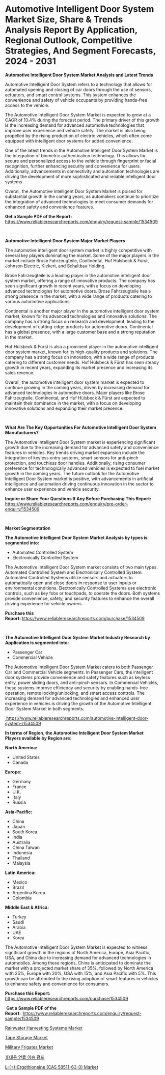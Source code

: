 <p><h1>Automotive Intelligent Door System Market Size, Share & Trends Analysis Report By Application, Regional Outlook, Competitive Strategies, And Segment Forecasts, 2024 - 2031</h1></p><p><strong>Automotive Intelligent Door System Market Analysis and Latest Trends</strong></p>
<p><p>Automotive Intelligent Door System refers to a technology that allows for automated opening and closing of car doors through the use of sensors, actuators, and smart control systems. This system enhances the convenience and safety of vehicle occupants by providing hands-free access to the vehicle.</p><p>The Automotive Intelligent Door System Market is expected to grow at a CAGR of 10.4% during the forecast period. The primary driver of this growth is the increasing demand for advanced automotive technologies that improve user experience and vehicle safety. The market is also being propelled by the rising production of electric vehicles, which often come equipped with intelligent door systems for added convenience.</p><p>One of the latest trends in the Automotive Intelligent Door System Market is the integration of biometric authentication technology. This allows for secure and personalized access to the vehicle through fingerprint or facial recognition, further enhancing security and convenience for users. Additionally, advancements in connectivity and automation technologies are driving the development of more sophisticated and reliable intelligent door systems.</p><p>Overall, the Automotive Intelligent Door System Market is poised for substantial growth in the coming years, as automakers continue to prioritize the integration of advanced technologies to meet consumer demands for enhanced safety and convenience features.</p></p>
<p><strong>Get a Sample PDF of the Report:&nbsp;</strong> <a href="https://www.reliableresearchreports.com/enquiry/request-sample/1534509">https://www.reliableresearchreports.com/enquiry/request-sample/1534509</a></p>
<p>&nbsp;</p>
<p><strong>Automotive Intelligent Door System Major Market Players</strong></p>
<p><p>The automotive intelligent door system market is highly competitive with several key players dominating the market. Some of the major players in the market include Brose Fahrzeugteile, Continental, Huf Hülsbeck & Fürst, Johnson Electric, Kiekert, and Schaltbau Holding. </p><p>Brose Fahrzeugteile is a leading player in the automotive intelligent door system market, offering a range of innovative products. The company has seen significant growth in recent years, with a focus on developing advanced technologies for automotive doors. Brose Fahrzeugteile has a strong presence in the market, with a wide range of products catering to various automotive applications. </p><p>Continental is another major player in the automotive intelligent door system market, known for its advanced technologies and innovative solutions. The company has a strong focus on research and development, leading to the development of cutting-edge products for automotive doors. Continental has a global presence, with a large customer base and a strong reputation in the market.</p><p>Huf Hülsbeck & Fürst is also a prominent player in the automotive intelligent door system market, known for its high-quality products and solutions. The company has a strong focus on innovation, with a wide range of products catering to different customer needs. Huf Hülsbeck & Fürst has seen steady growth in recent years, expanding its market presence and increasing its sales revenue.</p><p>Overall, the automotive intelligent door system market is expected to continue growing in the coming years, driven by increasing demand for advanced technologies in automotive doors. Major players like Brose Fahrzeugteile, Continental, and Huf Hülsbeck & Fürst are expected to maintain their dominance in the market, with a focus on developing innovative solutions and expanding their market presence.</p></p>
<p>&nbsp;</p>
<p><strong>What Are The Key Opportunities For Automotive Intelligent Door System Manufacturers?</strong></p>
<p><p>The Automotive Intelligent Door System market is experiencing significant growth due to the increasing demand for advanced safety and convenience features in vehicles. Key trends driving market expansion include the integration of keyless entry systems, smart sensors for anti-pinch protection, and touchless door handles. Additionally, rising consumer preference for technologically advanced vehicles is expected to fuel market growth in the coming years. The future outlook for the Automotive Intelligent Door System market is positive, with advancements in artificial intelligence and automation driving continuous innovation in the sector to enhance user experience and vehicle security.</p></p>
<p><strong>Inquire or Share Your Questions If Any Before Purchasing This Report:</strong> <a href="https://www.reliableresearchreports.com/enquiry/pre-order-enquiry/1534509">https://www.reliableresearchreports.com/enquiry/pre-order-enquiry/1534509</a></p>
<p>&nbsp;</p>
<p><strong>Market Segmentation</strong></p>
<p><strong>The Automotive Intelligent Door System Market Analysis by types is segmented into:</strong></p>
<p><ul><li>Automated Controlled System</li><li>Electronically Controlled System</li></ul></p>
<p><p>The Automotive Intelligent Door System market consists of two main types: Automated Controlled System and Electronically Controlled System. Automated Controlled Systems utilize sensors and actuators to automatically open and close doors in response to user inputs or environmental conditions. Electronically Controlled Systems use electronic controls, such as key fobs or touchpads, to operate the doors. Both systems provide convenience, safety, and security features to enhance the overall driving experience for vehicle owners.</p></p>
<p><strong>Purchase this Report:&nbsp;</strong><a href="https://www.reliableresearchreports.com/purchase/1534509">https://www.reliableresearchreports.com/purchase/1534509</a></p>
<p>&nbsp;</p>
<p><strong>The Automotive Intelligent Door System Market Industry Research by Application is segmented into:</strong></p>
<p><ul><li>Passenger Car</li><li>Commercial Vehicle</li></ul></p>
<p><p>The Automotive Intelligent Door System Market caters to both Passenger Car and Commercial Vehicle segments. In Passenger Cars, the intelligent door systems provide convenience and safety features such as keyless entry, power sliding doors, and anti-pinch sensors. In Commercial Vehicles, these systems improve efficiency and security by enabling hands-free operation, remote locking/unlocking, and smart access controls. The increasing demand for advanced technologies and enhanced user experience in vehicles is driving the growth of the Automotive Intelligent Door System Market in both segments.</p></p>
<p><a href="https://www.reliableresearchreports.com/automotive-intelligent-door-system-r1534509">&nbsp;https://www.reliableresearchreports.com/automotive-intelligent-door-system-r1534509</a></p>
<p><strong>In terms of Region, the Automotive Intelligent Door System Market Players available by Region are:</strong></p>
<p>
    <p> <strong> North America: </strong>
        <ul>
            <li>United States</li>
            <li>Canada</li>
        </ul>
        </p> 
    <p> <strong> Europe: </strong>
        <ul>
            <li>Germany</li>
            <li>France</li>
            <li>U.K.</li>
            <li>Italy</li>
            <li>Russia</li>
        </ul>
        </p> 
    <p> <strong> Asia-Pacific: </strong>
        <ul>
            <li>China</li>
            <li>Japan</li>
            <li>South Korea</li>
            <li>India</li>
            <li>Australia</li>
            <li>China Taiwan</li>
            <li>Indonesia</li>
            <li>Thailand</li>
            <li>Malaysia</li>
        </ul>
        </p> 
    <p> <strong> Latin America: </strong>
        <ul>
            <li>Mexico</li>
            <li>Brazil</li>
            <li>Argentina Korea</li>
            <li>Colombia</li>
        </ul>
        </p> 
    <p> <strong> Middle East & Africa: </strong>
        <ul>
            <li>Turkey</li>
            <li>Saudi</li>
            <li>Arabia</li>
            <li>UAE</li>
            <li>Korea</li>
        </ul>
    </p>
    </p>
<p><p>The Automotive Intelligent Door System Market is expected to witness significant growth in the regions of North America, Europe, Asia Pacific, USA, and China due to increasing demand for advanced technologies in automobiles. Among these regions, China is anticipated to dominate the market with a projected market share of 35%, followed by North America with 25%, Europe with 20%, USA with 15%, and Asia Pacific with 5%. This growth can be attributed to the rising adoption of smart features in vehicles to enhance safety and convenience for consumers.</p></p>
<p><strong>Purchase this Report: </strong><a href="https://www.reliableresearchreports.com/purchase/1534509">https://www.reliableresearchreports.com/purchase/1534509</a></p>
<p>&nbsp;<strong>Get a Sample PDF of the Report:&nbsp;&nbsp;</strong><a href="https://www.reliableresearchreports.com/enquiry/request-sample/1534509">https://www.reliableresearchreports.com/enquiry/request-sample/1534509</a></p>
<p><strong></strong></p>
<p><p><a href="https://github.com/gladysalidde/Market-Research-Report-List-1/blob/main/rainwater-harvesting-systems-market.md">Rainwater Harvesting Systems Market</a></p><p><a href="https://github.com/dimitrishawkinswaynenp91rgz/Market-Research-Report-List-2/blob/main/tape-storage-market.md">Tape Storage Market</a></p><p><a href="https://www.linkedin.com/pulse/military-frigates-market-size-trends-growth-outlook-forecasted-hjeac">Military Frigates Market</a></p><p><a href="https://medium.com/@tammyholmes1955/%ED%9C%B4%EB%8C%80%EC%9A%A9-%EC%97%B0%EB%A3%8C-%EC%9D%B4%EC%86%A1-%ED%8E%8C%ED%94%84-%EC%8B%9C%EC%9E%A5-%EC%A0%84%EB%A7%9D-%EC%82%B0%EC%97%85-%EA%B0%9C%EC%9A%94-%EB%B0%8F-%EC%98%88%EC%B8%A1-2024%EB%85%84%EB%B6%80%ED%84%B0-2031%EB%85%84%EA%B9%8C%EC%A7%80-cfe733adfcfd">휴대용 연료 이송 펌프</a></p><p><a href="https://issuu.com/reportprime-2/docs/l-ergothioneine-cas-58511-63-0-market-size-2030.pp">L-(+)-Ergothioneine (CAS 58511-63-0) Market</a></p></p>